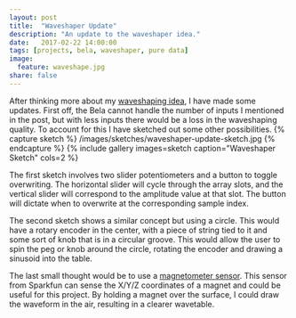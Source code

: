 ```yaml
---
layout: post
title:  "Waveshaper Update"
description: "An update to the waveshaper idea."
date:   2017-02-22 14:00:00
tags: [projects, bela, waveshaper, pure data]
image:
  feature: waveshape.jpg
share: false
---
```


After thinking more about my [waveshaping idea](https://matthew-leon.github.io/idea-generator/), I have made some updates. First off, the Bela cannot handle the number of inputs I mentioned in the post, but with less inputs there would be a loss in the waveshaping quality. To account for this I have sketched out some other possibilities.
{% capture sketch %}
  /images/sketches/waveshaper-update-sketch.jpg
{% endcapture %}
{% include gallery images=sketch caption="Waveshaper Sketch" cols=2 %}

The first sketch involves two slider potentiometers and a button to toggle overwriting. The horizontal slider will cycle through the array slots, and the vertical slider will correspond to the amplitude value at that slot. The button will dictate when to overwrite at the corresponding sample index.

The second sketch shows a similar concept but using a circle. This would have a rotary encoder in the center, with a piece of string tied to it and some sort of knob that is in a circular groove. This would allow the user to spin the peg or knob around the circle, rotating the encoder and drawing a sinusoid into the table.

The last small thought would be to use a [magnetometer sensor](https://www.sparkfun.com/products/12670). This sensor from Sparkfun can sense the X/Y/Z coordinates of a magnet and could be useful for this project. By holding a magnet over the surface, I could draw the waveform in the air, resulting in a clearer wavetable.

